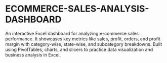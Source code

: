 # ECOMMERCE-SALES-ANALYSIS-DASHBOARD
An interactive Excel dashboard for analyzing e-commerce sales performance. It showcases key metrics like sales, profit, orders, and profit margin with category-wise, state-wise, and subcategory breakdowns. Built using PivotTables, charts, and slicers to practice data visualization and business analysis in Excel.
